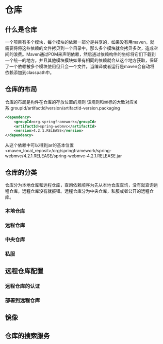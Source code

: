 # 仓库

## 什么是仓库

一个项目有多个模块，每个模块的依赖一部分是共享的，如果没有用maven，就需要将将这些依赖的文件拷贝到一个目录中，那么多个模块就会拷贝多次，造成空间的浪费。Maven通过POM来声明依赖，然后通过依赖构件的坐标将它们下载到一个统一的地方，并且其他模块模块如果有相同的依赖就会从这个地方获取，保证了一个依赖被多个模块使用但只会一个文件，当编译或者运行是maven会自动将依赖添加到classpath中。

## 仓库的布局

仓库的布局是构件在仓库的存放位置的规则
该规则和坐标的大致对应关系:groupId/artifactId/version/artifactId-version.packaging

```xml
<dependency>
    <groupId>org.springframework</groupId>
    <artifactId>spring-webmvc</artifactId>
    <version>4.2.1.RELEASE</version>
</dependency>
```

从这个依赖中可以得到jar的基本位置<maven_local_reposit>/org/springframework/spring-webmvc/4.2.1.RELEASE/spring-webmvc-4.2.1.RELEASE.jar

## 仓库的分类

仓库分为本地仓库和远程仓库，查询依赖顺序为先从本地仓库查询，没有就查询远程仓库，远程仓库没有就报错。远程仓库分为中央仓库，私服或者公开的远程仓库。

### 本地仓库

### 远程仓库

### 中央仓库

### 私服

## 远程仓库配置

### 远程仓库的认证

### 部署到远程仓库

## 镜像

## 仓库的搜索服务

